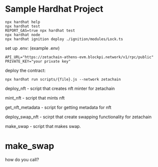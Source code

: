 # Sample Hardhat Project

```shell
npx hardhat help
npx hardhat test
REPORT_GAS=true npx hardhat test
npx hardhat node
npx hardhat ignition deploy ./ignition/modules/Lock.ts
```
set up .env: (example .env)
```shell
API_URL="https://zetachain-athens-evm.blockpi.network/v1/rpc/public"
PRIVATE_KEY="your private key"
```

deploy the contract:
```shell
npx hardhat run scripts/{file}.js --network zetachain
```
deploy_nft - script that creates nft minter for zetachain

mint_nft - script that mints nft

get_nft_metadata - script for getting metadata for nft

deploy_swap_nft - scirpt that create swapping functionality for zetachain

make_swap - script that makes swap.

# make_swap
how do you call?

